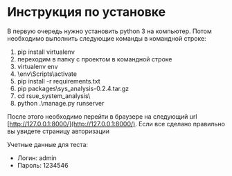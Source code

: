 # Инструкция по установке

В первую очередь нужно установить python 3 на компьютер. Потом необходимо выполнить следующие команды в командной строке:

1. pip install virtualenv
2. переходим в папку с проектом в командной строке
3. virtualenv env
4. \env\Scripts\activate
5. pip install -r requirements.txt
6. pip packages\sys_analysis-0.2.4.tar.gz
7. cd rsue_system_analysis\
8. python .\manage.py runserver

После этого необходимо перейти в браузере на следующий url [http://127.0.0.1:8000/](http://127.0.0.1:8000/). Если все сделано правильно вы увидете страницу авторизации

Учетные данные для теста:

- Логин: admin
- Пароль: 1234546
